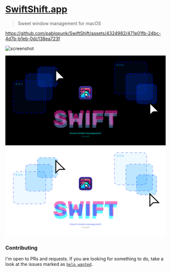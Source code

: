 # [SwiftShift.app](https://swiftshift.app)

> Sweet window management for macOS

https://github.com/pablopunk/SwiftShift/assets/4324982/471e01fb-24bc-4d7b-b1eb-0dc138ea723f

![screenshot](https://github.com/pablopunk/SwiftShift/assets/4324982/d1fd407c-c52b-4cc6-8ac5-6f38227e0920)

![header](https://github.com/pablopunk/swiftshift.app/blob/main/public/header-dark-extended.png?raw=true#gh-dark-mode-only)
![header](https://github.com/pablopunk/swiftshift.app/blob/main/public/header-light-extended.png?raw=true#gh-light-mode-only)

### Contributing

I'm open to PRs and requests. If you are looking for something to do, take a look at the issues marked as [`help wanted`](https://github.com/pablopunk/SwiftShift/issues?q=is:issue+is:open+label:%22help+wanted%22).
